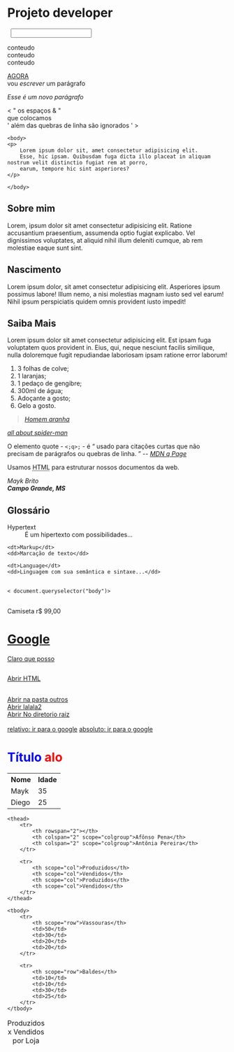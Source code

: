 <title>PROJETO DEVELOPER</title>
<!--
    HTML= Hipertext Markup Languge
    HT= Hipertext: Hiper texto 
    M= Markup: Marcação  
    L= language: linguagem 
-->
<!-- 
    Anatomia das Tags
    - Abertura de tag
    - fechamento de tag
    - Conteúdo
    - Elementos
-->
<h1>
Projeto developer    
</h1>

<!--Elementos Vazios-->
<img src="" alt="">
<!-- Imagem nao tem conteudo só atributos-->

<!-- 
    Elementos Html
  Atributos Html
  -informações extras  
  -configurações
-->
<img src="" alt="">

 <!-- 
    Atributos Booleanos = true or false
    - Não precisam de conteúdo
 -->
 <input type="text">
 
 <!-- 
    Aspas
    - omissão
    - simples 
    - duplas 
 -->

<a href=""></a>

<!-- 
    Atributos Globais mais utilizados 
    - class
    - contenteditable
    - data-*
    - hidden
    - id
    - style
    - tabindex
    - title
-->
<div tabindex="3">
 conteudo 
</div>

<div tabindex="2">
 conteudo
</div>

<div tabindex="1">
 conteudo
</div>
<div title="titulo">

</div>

<!-- Para estudar atributos globais
  developer.mozila.org
-->

<!-- Lista dos Atributos Globais
- accesskey
- class
- contenteditable
- contextmenu
- data-*
- dir
- draggable
- dropzone
- hidden
- id
- itemid
- itemprop
- itemref
- itemtype
- lang
- spellcheck
- style
- tabindex
- title
- translate
-->

<!-- 
    Aninhamento de tags
    
    - Fluxo
    - Hierarquia
    - Posicionamento dos elementos
-->

<p>
    <a href="">AGORA</a> <br>
     vou <em>escrever</em> um parágrafo
</p>

<p> <em>Esse é um novo parágrafo</em>
</p>
<!--
    Vamos praticar

    Escrever 2 parágrafos, dando ênfase 
    e importância para algumas palavras, 
    e adicione um link de saiba mais.

    - use a tag em para ênfase
    - use a tag strong para importância
    - o link pode levar para o goole.
-->

<p>
   <a href=""> Viciado</a> em <em>Homem Aranha</em> <br>
    <strong>para saber mais leia o parágrafo abaixo
    </strong>
</p>

<p> <b> O link leva para o google</b>
</p>
<a href="https://google.com">Homem Aranha</a>
<br>
<a href="https://youtube.com">spider man</a>

<!-- 
    Conteúdo do texto e 
    caracteres reservados.
-->
<p>
    &lt;
    &quot; os espaços
    &amp; &quot;
 <br>
    que colocamos
<br>
    &apos; além das quebras de linha são ignorados &apos;
    &gt;
</p>

<!-- 
    Anatomia  de um documento HTML
-->

<!DOCTYPE html>
<html> 
    <head charset="utf-8">
        <title>Anatomia do documento</title>
    </head>

    <body>
    <p>
        Lorem ipsum dolor sit, amet consectetur adipisicing elit. 
        Esse, hic ipsam. Quibusdam fuga dicta illo placeat in aliquam nostrum velit distinctio fugiat rem at porro, 
        earum, tempore hic sint asperiores?
    </p>
    
    </body>
</html> 

<!DOCTYPE html>
<html lang="en">
<head>
    <meta charset="UTF-8">
    <meta name="viewport" content="width=device-width, initial-scale=1.0">
    <title>Homem Aranha</title>
</head>
<body>
    
</body>
</html>

<!--
    Semântica 

    - Dar significado
    - Elementos semânticos
-->
<!-- 
    Cabeçalhos e parágrafos
-->
 
<p>
    <h2> <b>Sobre mim</b> </h2>
    Lorem, ipsum dolor sit amet consectetur adipisicing elit. Ratione accusantium praesentium, assumenda optio fugiat explicabo. 
    Vel dignissimos voluptates, at aliquid nihil illum deleniti cumque, ab rem molestiae eaque sunt sint. 
</p> 

<p>
   <h2> <b>Nascimento</b> </h2> 
    Lorem ipsum dolor, sit amet consectetur adipisicing elit. 
    Asperiores ipsum possimus labore! Illum nemo, a nisi molestias magnam iusto sed vel earum! Nihil ipsum perspiciatis 
    quidem omnis provident iusto impedit!
</p>

<p>
    <h2><b>Saiba Mais</b></h2>
    Lorem ipsum dolor sit amet consectetur adipisicing elit. Est ipsam fuga voluptatem quos provident in. 
    Eius, qui, neque nesciunt facilis similique, 
    nulla doloremque fugit repudiandae laboriosam ipsam ratione error laborum!
</p>
<!-- 
    Listas 
    
    - ordenadas
    - não ordenadas 
-->
 <h1>Suco detox</h1>
<h2>Ingredientes:</h2>

<ul>
<li>3 folhas de colve;</li>
<li>1 laranjas;</li>
<li>1 pedaço de gengibre;</li>
<li>300ml de água;</li>
<li>Adoçante a gosto;</li>
<li>Gelo a gosto.</li>
</ul>

<!-- 
    Use ol para as ordenadas e ul para as não ordenadas
-->
<ol>
<li>3 folhas de colve;</li>
<li>1 laranjas;</li>
<li>1 pedaço de gengibre;</li>
<li>300ml de água;</li>
<li>Adoçante a gosto;</li>
<li>Gelo a gosto.</li>
</ol>

<!-- 
    Citações

    <blockquote>
    <cite>
    <q>
-->

<blockquote>
<cite><a href="https://www.marvel.com/characters/spider-man-peter-parker/in-comics/profile">Homem aranha</a></cite>
</blockquote>

<cite>
    <p>
        <a href=""https://www.marvel.com/characters/spider-man-peter-parker/in-comics/profile"">all about spider-man</a>
    </p>
</cite>

<p> O elemento quote - <code>&lt;;q&gt;;</code> - é <q
contenteditable=""https://www.marvel.com/characters/spider-man-peter-parker/in-comics/profile"> 
usado para citações curtas que não precisam de parágrafos ou quebras de linha.
</q> -- <a href=""https://www.marvel.com/characters/spider-man-peter-parker/in-comics/profile"">
<cite> MDN q Page</cite></a><div class=""https://www.marvel.com/characters/spider-man-peter-parker/in-comics/profile""></div></div></p>

<!-- 
    Abreviações

    <abbr>
-->

<p>Usamos <abbr title="Hypertext Markup Language">HTML</abbr> para estruturar nossos
documentos da web.</p>

<!-- 
    Detalhes de Contato

    <address>
-->

<address>
    <p>Mayk Brito <br>
    <strong> Campo Grande, MS</strong>
</p>
</address>

<!--
    Listas de descrição

    <dl>
        <dl></dt>
        <dd></dd>
    </dl>
-->

<h2>Glossário</h2>
<dl>
    <dt>Hypertext</dt>
    <dd>É um hipertexto com possibilidades...</dd>
    
    <dt>Markup</dt>
    <dd>Marcação de texto</dd>

    <dt>Language</dt>
    <dd>Linguagem com sua semântica e sintaxe...</dd>
</dl>

<!-- 
    Representando códigos de computador 

    <code>
        Partes genéricas de código

    <pre>
        Blocos de código, pois essa tag mantém os espaços em brancos e recuos que eu colocar no meu código
-->

<pre>
    <code>
&lt; document.queryselector("body")&gt;  
</code>
</pre>

<!--
    Elementos Genéricos

    * <div>
    * <span>
-->

<div class="cart">
    <span>Camiseta</span>
    <span>r$ 99,00</span>
</div>
<!--
    Hyperlinks - Elemento Âncora: <a>
    
    + Anatomia

    +Atributos:
         - globais
         - href
           - para onde o iremos, quando clicarmos no link?
            - url completa
            - fragmento
            - email
            - telefone
            - e outros
        - dowload
        - target
            -_self (padrão) - nao abre uma nova pagina
            -_blank - abre uma nova pagina
-->

<a href="https://google.com" target="_blank">Conteúdo</a>

<p> Encontre-me:</p>
    <ul>
        <li><a href="https://google.com" target="_blank">Website</a></li>
        <li><a href="mailto:vinigamexd12@gmail.com" target="_blank">Gmail</a></li>
        <li><a href="tel:+5521972104348" target="_blank">Telefone</a></li>
    </ul>


<p>Saiba Mais</p>
<ul>
    <li><a href="#about">Sobre mim</a></li>
    <li></li><a href="#History">História</a>
    <li></li><a href="#works">Trabalhos</a>
</ul>

<h1 id="about">Sobre mim</h1>
Lorem ipsum dolor sit amet consectetur adipisicing elit. Et fugiat optio omnis obcaecati temporibus reiciendis cumque sed mollitia accusantium earum perspiciatis minima iure atque blanditiis eius voluptas, repellendus voluptatibus eum.

<h2 id="History">História</h2>
Lorem, ipsum dolor sit amet consectetur adipisicing elit. Aliquam placeat cupiditate nostrum voluptate assumenda sed. Est quibusdam voluptatibus obcaecati necessitatibus, rem amet dolor? Suscipit fugit et praesentium fugiat corrupti ab.

<h2 id="works">Trabalhos</h2>
Lorem, ipsum dolor sit amet consectetur adipisicing elit. Optio ut voluptatem quisquam odio dolor numquam eligendi tempore. Eligendi maxime doloremque similique, porro nulla, officiis delectus quis dolor facere dignissimos sit!

<!--
    Conteúdo dos hyperlinks

    - qualquer conteúdo
-->

<p>
<a href="https://google.com" target="_blank" title="Ir para google"> <h1>Google</h1>
<p>Claro que posso</p>
<img src="https://source.unsplash.com/random" alt="">
</a>
</p>

<!--
    URLs e Caminhos dos arquivos

    - Uniform Resource Locator
      - https://www.rocketseat.com.br
      - Sêquencia de texto que define onde algo está localizado na Web
    - URL usam caminhos para encontrar arquivos

    - Caminhos dos arquivos
      - Onde, no explorador de arquivos, um recurso está localizado
-->

<a href="index.html" target="_blank">Abrir HTML</a>

<!--
    Como navegar pelos caminhos?

    - mesmo diretório 
    - entrando em diretórios
    - saindo de diretórios
    - diretório raiz (root ou pai)
-->

<br>
<a href="outros/lalala.html"> Abrir na pasta outros</a>
<br>
<a href="../subpasta/lalala2.html"> Abrir lalala2</a>
<br>
<a href="./index.html"> Abrir No diretorio raiz</a>

<!--
    URLs absolutos versus relativos

    - Absolutos
     - inclui protocolo e nome de domínio
       - http://www/rocketseat.com.br/projeto/index.html
     - sempre apontará para o mesmo local, pois é absoluto

    - Relativos
      - relativo à página aberta no momento
      - apontará para lugares diferentes
      obs: o relativo é referente à pasta 
-->
<br>
<br>
<a href="google.com">relativo: ir para o google</a>
<a href="https://google.com">absoluto: ir para o google</a>

<!-- 
    <head>
-->

<head>
    <meta charset="utf-8"> 
    <meta name="viewport" content="width=device-width, initial-scale=1.0">
    <link rel="stylesheet" href="style.css">
    <link rel="shortcut icon" href="favicon.ico" type="Image/x-icon">
 </head>


 <!DOCTYPE html>
 <html lang="en">
 <head>
    <meta charset="UTF-8">
    <meta name="viewport" content="width=device-width, initial-scale=1.0">
    <title>Document</title>
    <link rel="stylesheet" href="style.css">
 </head>
 <body>
    
<h1 style="color: blue;">
    Título
    <strong style="color: red;">alo</strong>
</h1>

<!-- 
       
    <table> 
       
    Prós 
    - Visualização de dados via linhas e colunas.
    - Boa acessibilidade para leitura de dados

    Contras
    - Pouco flexível
    - Precisa de estilização para melhor visualização 

    Não usar 
    - Para criar seu layout
-->
<table>
    <tr>
        <th>Nome</th>
        <th>Idade</th>
    </tr>
    <tr>
        <td>Mayk</td>
        <td>35</td>
    </tr>
    <tr>
       <td>Diego</td>
       <td>25</td> 
    </tr>
</table>

<!--
    2 Lojas
        Quantos produtos foram produzidos, quantos 
        vendidos e agrupado por nome dos produtos
-->

<table>
    <caption>Produzidos x Vendidos por Loja</caption>




<colgroup>
    <col>
    <col span="2" style="background-color: red;">
    <col span="2" style="background-color: rgb(13, 85, 229);">

</colgroup>

    <thead>
        <tr>
            <th rowspan="2"></th>
            <th colspan="2" scope="colgroup">Afônso Pena</th>
            <th colspan="2" scope="colgroup">Antônia Pereira</th>
        </tr>

        <tr>
            <th scope="col">Produzidos</th>
            <th scope="col">Vendidos</th>
            <th scope="col">Produzidos</th>
            <th scope="col">Vendidos</th>
        </tr>
    </thead>

    <tbody>
        <tr>
            <th scope="row">Vassouras</th>
            <td>50</td>
            <td>30</td>
            <td>20</td>
            <td>20</td>
        </tr>

        <tr>
            <th scope="row">Baldes</th>
            <td>10</td>
            <td>10</td>
            <td>30</td>
            <td>25</td>
        </tr>
    </tbody>

</table>


 </body>
 </html>
 
